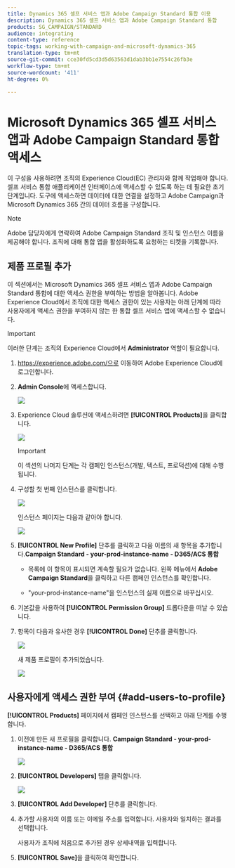 ```yaml
---
title: Dynamics 365 셀프 서비스 앱과 Adobe Campaign Standard 통합 이용
description: Dynamics 365 셀프 서비스 앱과 Adobe Campaign Standard 통합
products: SG_CAMPAIGN/STANDARD
audience: integrating
content-type: reference
topic-tags: working-with-campaign-and-microsoft-dynamics-365
translation-type: tm+mt
source-git-commit: cce30fd5cd3d5d63563d1dab3bb1e7554c26fb3e
workflow-type: tm+mt
source-wordcount: '411'
ht-degree: 0%

---
```



# Microsoft Dynamics 365 셀프 서비스 앱과 Adobe Campaign Standard 통합 액세스

이 구성을 사용하려면 조직의 Experience Cloud(EC) 관리자와 함께 작업해야 합니다. 셀프 서비스 통합 애플리케이션 인터페이스에 액세스할 수 있도록 하는 데 필요한 초기 단계입니다. 도구에 액세스하면 데이터에 대한 연결을 설정하고 Adobe Campaign과 Microsoft Dynamics 365 간의 데이터 흐름을 구성합니다.

>[!NOTE]
>
>Adobe 담당자에게 연락하여 Adobe Campaign Standard 조직 및 인스턴스 이름을 제공해야 합니다. 조직에 대해 통합 앱을 활성화하도록 요청하는 티켓을 기록합니다.

## 제품 프로필 추가

이 섹션에서는 Microsoft Dynamics 365 셀프 서비스 앱과 Adobe Campaign Standard 통합에 대한 액세스 권한을 부여하는 방법을 알아봅니다. Adobe Experience Cloud에서 조직에 대한 액세스 권한이 있는 사용자는 아래 단계에 따라 사용자에게 액세스 권한을 부여하지 않는 한 통합 셀프 서비스 앱에 액세스할 수 없습니다.

>[!IMPORTANT]
>
> 이러한 단계는 조직의 Experience Cloud에서 **Administrator** 역할이 필요합니다.


1. https://experience.adobe.com/으로 이동하여 Adobe Experience Cloud에 로그인합니다.
1. **Admin Console**&#x200B;에 액세스합니다.

   ![](assets/d365-to-acs-access-3.png)

1. Experience Cloud 솔루션에 액세스하려면 **[!UICONTROL Products]**&#x200B;을 클릭합니다.

   ![](assets/d365-to-acs-access-6.png)


   >[!IMPORTANT]
   >
   >이 섹션의 나머지 단계는 각 캠페인 인스턴스(개발, 텍스트, 프로덕션)에 대해 수행됩니다.

1. 구성할 첫 번째 인스턴스를 클릭합니다.

   ![](assets/d365-to-acs-access-6.png)

   인스턴스 페이지는 다음과 같아야 합니다.

   ![](assets/d365-to-acs-access-8.png)

1. **[!UICONTROL New Profile]** 단추를 클릭하고 다음 이름의 새 항목을 추가합니다.**Campaign Standard - your-prod-instance-name - D365/ACS 통합**

   * 목록에 이 항목이 표시되면 계속할 필요가 없습니다. 왼쪽 메뉴에서 **Adobe Campaign Standard**&#x200B;을 클릭하고 다른 캠페인 인스턴스를 확인합니다.

   * &quot;your-prod-instance-name&quot;을 인스턴스의 실제 이름으로 바꾸십시오.

1. 기본값을 사용하여 **[!UICONTROL Permission Group]** 드롭다운을 떠날 수 있습니다.

1. 항목이 다음과 유사한 경우 **[!UICONTROL Done]** 단추를 클릭합니다.

   ![](assets/d365-to-acs-access-14.png)

   새 제품 프로필이 추가되었습니다.

   ![](assets/d365-to-acs-access-15.png)

## 사용자에게 액세스 권한 부여 {#add-users-to-profile}

**[!UICONTROL Products]** 페이지에서 캠페인 인스턴스를 선택하고 아래 단계를 수행합니다.

1. 이전에 만든 새 프로필을 클릭합니다. **Campaign Standard - your-prod-instance-name - D365/ACS 통합**

   ![](assets/d365-to-acs-access-15.png)

1. **[!UICONTROL Developers]** 탭을 클릭합니다.

   ![](assets/d365-to-acs-access-18.png)

1. **[!UICONTROL Add Developer]** 단추를 클릭합니다.

1. 추가할 사용자의 이름 또는 이메일 주소를 입력합니다.  사용자와 일치하는 결과를 선택합니다.

   사용자가 조직에 처음으로 추가된 경우 상세내역을 입력합니다.

1. **[!UICONTROL Save]**&#x200B;을 클릭하여 확인합니다.
